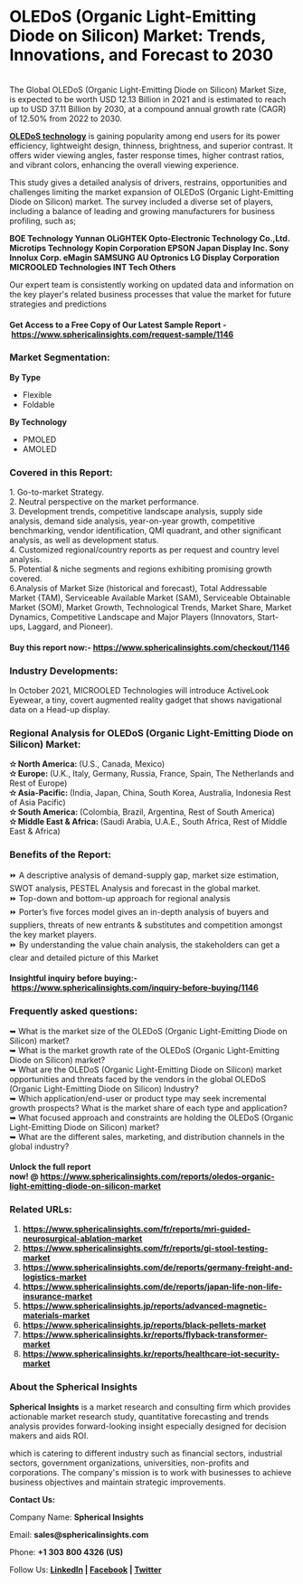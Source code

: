 <div class="content-body__description">
<div class="content-body__description">
<div class="content-body__description">
<h1><span style="color: #000000;">OLEDoS (Organic Light-Emitting Diode on Silicon) Market: Trends, Innovations, and Forecast to 2030</span></h1>
<div class="content-body__detail">&nbsp;
<div class="content-body__description">The Global OLEDoS (Organic Light-Emitting Diode on Silicon) Market Size, is expected to be worth USD 12.13 Billion in 2021 and is estimated to reach up to USD 37.11 Billion by 2030, at a compound annual growth rate (CAGR) of 12.50% from 2022 to 2030.</div>
<div class="content-body__detail">
<section id="section_0" class="entry fr-view">
<p><a href="https://www.sphericalinsights.com/reports/oledos-organic-light-emitting-diode-on-silicon-market" target="_blank" rel="noopener"><strong>OLEDoS technology</strong></a>&nbsp;is gaining popularity among end users for its power efficiency, lightweight design, thinness, brightness, and superior contrast. It offers wider viewing angles, faster response times, higher contrast ratios, and vibrant colors, enhancing the overall viewing experience.</p>
<p>This study gives a detailed analysis of drivers, restrains, opportunities and challenges limiting the market expansion of OLEDoS (Organic Light-Emitting Diode on Silicon) market. The survey included a diverse set of players, including a balance of leading and growing manufacturers for business profiling, such as;</p>
<p><strong>BOE Technology Yunnan OLiGHTEK Opto-Electronic Technology Co.,Ltd. Microtips Technology Kopin Corporation EPSON Japan Display Inc. Sony Innolux Corp. eMagin SAMSUNG AU Optronics LG Display Corporation MICROOLED Technologies INT Tech Others</strong></p>
<p>Our expert team is consistently working on updated data and information on the key player's related business processes that value the market for future strategies and predictions</p>
<h4><strong>Get Access to a Free Copy of Our Latest Sample Report -&nbsp;<a href="https://www.sphericalinsights.com/request-sample/1146" target="_blank" rel="noopener">https://www.sphericalinsights.com/request-sample/1146</a></strong></h4>
<h3><strong>Market Segmentation:</strong></h3>
<p><strong>By Type</strong></p>
<ul>
<li>Flexible</li>
<li>Foldable</li>
</ul>
<p><strong>By Technology</strong></p>
<ul>
<li>PMOLED</li>
<li>AMOLED &nbsp;</li>
</ul>
<h3>Covered in this Report:</h3>
<p>1. Go-to-market Strategy.<br />2. Neutral perspective on the market performance.<br />3. Development trends, competitive landscape analysis, supply side analysis, demand side analysis, year-on-year growth, competitive benchmarking, vendor identification, QMI quadrant, and other significant analysis, as well as development status.<br />4. Customized regional/country reports as per request and country level analysis.<br />5. Potential &amp; niche segments and regions exhibiting promising growth covered.<br />6.Analysis of Market Size (historical and forecast), Total Addressable Market (TAM), Serviceable Available Market (SAM), Serviceable Obtainable Market (SOM), Market Growth, Technological Trends, Market Share, Market Dynamics, Competitive Landscape and Major Players (Innovators, Start-ups, Laggard, and Pioneer).</p>
<h4>Buy this report now:-&nbsp;<a href="https://www.sphericalinsights.com/checkout/1146" target="_blank" rel="noopener">https://www.sphericalinsights.com/checkout/1146</a></h4>
<h3>Industry Developments:</h3>
<p>In October 2021, MICROOLED Technologies will introduce ActiveLook Eyewear, a tiny, covert augmented reality gadget that shows navigational data on a Head-up display.</p>
<h3><strong>Regional Analysis for OLEDoS (Organic Light-Emitting Diode on Silicon) Market:</strong></h3>
<p><strong>✫ North America:&nbsp;</strong>(U.S., Canada, Mexico)<br /><strong>✫ Europe:&nbsp;</strong>(U.K., Italy, Germany, Russia, France, Spain, The Netherlands and Rest of Europe)<br /><strong>✫ Asia-Pacific:&nbsp;</strong>(India, Japan, China, South Korea, Australia, Indonesia Rest of Asia Pacific)<br /><strong>✫ South America:&nbsp;</strong>(Colombia, Brazil, Argentina, Rest of South America)<br /><strong>✫ Middle East &amp; Africa:&nbsp;</strong>(Saudi Arabia, U.A.E., South Africa, Rest of Middle East &amp; Africa)</p>
<h3>Benefits of the Report:</h3>
<p>⏩ A descriptive analysis of demand-supply gap, market size estimation, SWOT analysis, PESTEL Analysis and forecast in the global market.<br />⏩ Top-down and bottom-up approach for regional analysis<br />⏩ Porter&rsquo;s five forces model gives an in-depth analysis of buyers and suppliers, threats of new entrants &amp; substitutes and competition amongst the key market players.<br />⏩ By understanding the value chain analysis, the stakeholders can get a clear and detailed picture of this Market</p>
<h4>Insightful inquiry before buying:-&nbsp;<a href="https://www.sphericalinsights.com/inquiry-before-buying/1146" target="_blank" rel="noopener">https://www.sphericalinsights.com/inquiry-before-buying/1146</a></h4>
<h3>Frequently asked questions:</h3>
<p>➥ What is the market size of the OLEDoS (Organic Light-Emitting Diode on Silicon) market?<br />➥ What is the market growth rate of the OLEDoS (Organic Light-Emitting Diode on Silicon) market?<br />➥ What are the OLEDoS (Organic Light-Emitting Diode on Silicon) market opportunities and threats faced by the vendors in the global OLEDoS (Organic Light-Emitting Diode on Silicon) Industry?<br />➥ Which application/end-user or product type may seek incremental growth prospects? What is the market share of each type and application?<br />➥ What focused approach and constraints are holding the OLEDoS (Organic Light-Emitting Diode on Silicon) market?<br />➥ What are the different sales, marketing, and distribution channels in the global industry?</p>
<h4>Unlock the full report now!&nbsp;@&nbsp;<a href="https://www.sphericalinsights.com/reports/oledos-organic-light-emitting-diode-on-silicon-market" target="_blank" rel="noopener">https://www.sphericalinsights.com/reports/oledos-organic-light-emitting-diode-on-silicon-market</a></h4>
<h3><strong>Related URLs:</strong></h3>
<ol>
<li><strong><a href="https://www.sphericalinsights.com/fr/reports/mri-guided-neurosurgical-ablation-market">https://www.sphericalinsights.com/fr/reports/mri-guided-neurosurgical-ablation-market</a></strong></li>
<li><strong><a href="https://www.sphericalinsights.com/fr/reports/gi-stool-testing-market">https://www.sphericalinsights.com/fr/reports/gi-stool-testing-market</a></strong></li>
<li><strong><a href="https://www.sphericalinsights.com/de/reports/germany-freight-and-logistics-market">https://www.sphericalinsights.com/de/reports/germany-freight-and-logistics-market</a></strong></li>
<li><strong><a href="https://www.sphericalinsights.com/de/reports/japan-life-non-life-insurance-market">https://www.sphericalinsights.com/de/reports/japan-life-non-life-insurance-market</a></strong></li>
<li><strong><a href="https://www.sphericalinsights.jp/reports/advanced-magnetic-materials-market">https://www.sphericalinsights.jp/reports/advanced-magnetic-materials-market</a></strong></li>
<li><strong><a href="https://www.sphericalinsights.jp/reports/black-pellets-market">https://www.sphericalinsights.jp/reports/black-pellets-market</a></strong></li>
<li><strong><a href="https://www.sphericalinsights.kr/reports/flyback-transformer-market">https://www.sphericalinsights.kr/reports/flyback-transformer-market</a></strong></li>
<li><strong><a href="https://www.sphericalinsights.kr/reports/healthcare-iot-security-market">https://www.sphericalinsights.kr/reports/healthcare-iot-security-market</a>&nbsp;</strong></li>
</ol>
<h3><strong>About the Spherical Insights</strong></h3>
<p><strong>Spherical Insights</strong>&nbsp;is a market research and consulting firm which provides actionable market research study, quantitative forecasting and trends analysis provides forward-looking insight especially designed for decision makers and aids ROI.</p>
<p>which is catering to different industry such as financial sectors, industrial sectors, government organizations, universities, non-profits and corporations. The company's mission is to work with businesses to achieve business objectives and maintain strategic improvements.</p>
<p><strong>Contact Us:</strong></p>
<p>Company Name:&nbsp;<strong>Spherical Insights</strong></p>
<p>Email:&nbsp;<strong>sales@sphericalinsights.com</strong></p>
<p>Phone:&nbsp;<strong>+1 303 800 4326 (US)</strong></p>
<p>Follow Us:&nbsp;<strong><a href="https://www.linkedin.com/company/spherical-insight/"><u>LinkedIn</u></a>&nbsp;|&nbsp;<a href="https://www.facebook.com/sphericalinsights22"><u>Facebook</u></a>&nbsp;|&nbsp;<a href="https://twitter.com/SInsights_US"><u>Twitter</u></a></strong></p>
</section>
</div>
</div>
</div>
</div>
</div>
